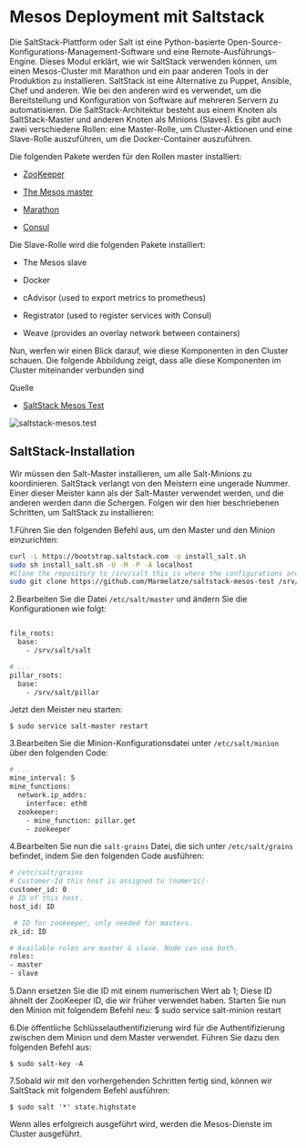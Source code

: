 # Mesos Deployment mit Saltstack

Die SaltStack-Plattform oder Salt ist eine Python-basierte Open-Source-Konfigurations-Management-Software und eine Remote-Ausführungs-Engine.
Dieses Modul erklärt, wie wir SaltStack verwenden können, um einen Mesos-Cluster mit Marathon und ein paar anderen Tools in der Produktion zu installieren. SaltStack ist eine Alternative zu Puppet, Ansible, Chef und anderen.
Wie bei den anderen wird es verwendet, um die Bereitstellung und Konfiguration von Software auf mehreren Servern zu automatisieren.
Die SaltStack-Architektur besteht aus einem Knoten als SaltStack-Master und anderen Knoten als Minions (Slaves).
Es gibt auch zwei verschiedene Rollen: eine Master-Rolle, um Cluster-Aktionen und eine Slave-Rolle auszuführen, um die Docker-Container auszuführen.

Die folgenden Pakete werden für den Rollen master installiert:

* [ZooKeeper](../zookeeper)

* [The Mesos master](../mesos)

* [Marathon](../marathon)

* [Consul](../consul)

Die Slave-Rolle wird die folgenden Pakete installiert:

* The Mesos slave

* Docker

* cAdvisor (used to export metrics to prometheus)

* Registrator (used to register services with Consul)

* Weave (provides an overlay network between containers)

Nun, werfen wir einen Blick darauf, wie diese Komponenten in den Cluster schauen. 
Die folgende Abbildung zeigt, dass alle diese Komponenten im Cluster miteinander verbunden sind 

Quelle

* [SaltStack Mesos Test](https://github.com/Marmelatze/saltstack-mesos-test)

![saltstack-mesos.test](https://www.packtpub.com/graphics/9781785886249/graphics/B05186_05_03.jpg)

## SaltStack-Installation

Wir müssen den Salt-Master installieren, um alle Salt-Minions zu koordinieren. SaltStack verlangt von den Meistern eine ungerade Nummer. Einer dieser Meister kann als der Salt-Master verwendet werden, und die anderen werden dann die Schergen. Folgen wir den hier beschriebenen Schritten, um SaltStack zu installieren:

1.Führen Sie den folgenden Befehl aus, um den Master und den Minion einzurichten:

```sh
curl -L https://bootstrap.saltstack.com -o install_salt.sh
sudo sh install_salt.sh -U -M -P -A localhost
#Clone the repository to /srv/salt this is where the configurations are kept.
sudo git clone https://github.com/Marmelatze/saltstack-mesos-test /srv/salt
```

2.Bearbeiten Sie die Datei `/etc/salt/master` und ändern Sie die Konfigurationen wie folgt:

```sh

file_roots:
  base:
    - /srv/salt/salt

# ...
pillar_roots:
  base:
    - /srv/salt/pillar
```

Jetzt den Meister neu starten:

`$ sudo service salt-master restart`

3.Bearbeiten Sie die Minion-Konfigurationsdatei unter `/etc/salt/minion` über den folgenden Code:

```sh
# ...
mine_interval: 5
mine_functions:
  network.ip_addrs:
    interface: eth0
  zookeeper:
    - mine_function: pillar.get
    - zookeeper
```

4.Bearbeiten Sie nun die `salt-grains` Datei, die sich unter `/etc/salt/grains` befindet, indem Sie den folgenden Code ausführen:

```sh
# /etc/salt/grains
# Customer-Id this host is assigned to (numeric)-
customer_id: 0
# ID of this host.
host_id: ID

 # ID for zookeeper, only needed for masters.
zk_id: ID

# Available roles are master & slave. Node can use both.
roles:
- master
- slave
```

5.Dann ersetzen Sie die ID mit einem numerischen Wert ab 1; Diese ID ähnelt der ZooKeeper ID, die wir früher verwendet haben.
Starten Sie nun den Minion mit folgendem Befehl neu:
$ sudo service salt-minion restart

6.Die öffentliche Schlüsselauthentifizierung wird für die Authentifizierung zwischen dem Minion und dem Master verwendet. Führen Sie dazu den folgenden Befehl aus:

`$ sudo salt-key -A`

7.Sobald wir mit den vorhergehenden Schritten fertig sind, können wir SaltStack mit folgendem Befehl ausführen:

`$ sudo salt '*' state.highstate`

Wenn alles erfolgreich ausgeführt wird, werden die Mesos-Dienste im Cluster ausgeführt.